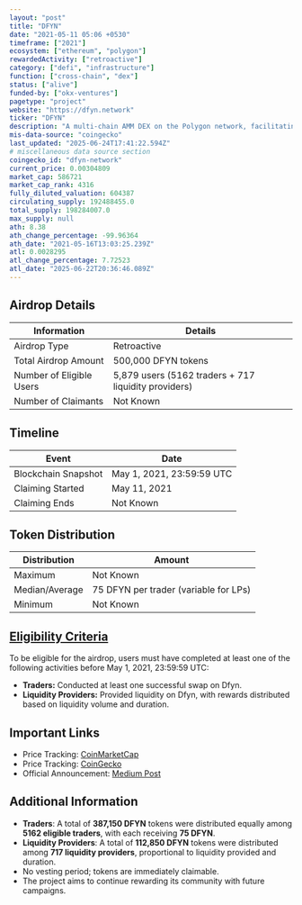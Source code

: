 ```yaml
---
layout: "post"
title: "DFYN"
date: "2021-05-11 05:06 +0530"
timeframe: ["2021"]
ecosystem: ["ethereum", "polygon"]
rewardedActivity: ["retroactive"]
category: ["defi", "infrastructure"]
function: ["cross-chain", "dex"]
status: ["alive"]
funded-by: ["okx-ventures"]
pagetype: "project"
website: "https://dfyn.network"
ticker: "DFYN"
description: "A multi-chain AMM DEX on the Polygon network, facilitating liquidity entry and exit points across chains via Router Protocol."
mis-data-source: "coingecko"
last_updated: "2025-06-24T17:41:22.594Z"
# miscellaneous data source section
coingecko_id: "dfyn-network"
current_price: 0.00304809
market_cap: 586721
market_cap_rank: 4316
fully_diluted_valuation: 604387
circulating_supply: 192488455.0
total_supply: 198284007.0
max_supply: null
ath: 8.38
ath_change_percentage: -99.96364
ath_date: "2021-05-16T13:03:25.239Z"
atl: 0.0028295
atl_change_percentage: 7.72523
atl_date: "2025-06-22T20:36:46.089Z"
---
```


## Airdrop Details

| Information              | Details                                              |
| ------------------------ | ---------------------------------------------------- |
| Airdrop Type             | Retroactive                                          |
| Total Airdrop Amount     | 500,000 DFYN tokens                                  |
| Number of Eligible Users | 5,879 users (5162 traders + 717 liquidity providers) |
| Number of Claimants      | Not Known                                            |

## Timeline

| Event               | Date                      |
| ------------------- | ------------------------- |
| Blockchain Snapshot | May 1, 2021, 23:59:59 UTC |
| Claiming Started    | May 11, 2021              |
| Claiming Ends       | Not Known                 |

## Token Distribution

| Distribution   | Amount                                |
| -------------- | ------------------------------------- |
| Maximum        | Not Known                             |
| Median/Average | 75 DFYN per trader (variable for LPs) |
| Minimum        | Not Known                             |

## [Eligibility Criteria](https://dfyn-network.medium.com/dfyn-early-adopters-airdrop-is-here-e4946cd3d5f5)

To be eligible for the airdrop, users must have completed at least one of the following activities before May 1, 2021, 23:59:59 UTC:

- **Traders:** Conducted at least one successful swap on Dfyn.
- **Liquidity Providers:** Provided liquidity on Dfyn, with rewards distributed based on liquidity volume and duration.

## Important Links

- Price Tracking: [CoinMarketCap](https://coinmarketcap.com/currencies/dfyn-network/)
- Price Tracking: [CoinGecko](https://www.coingecko.com/en/coins/dfyn-network)
- Official Announcement: [Medium Post](https://dfyn-network.medium.com/dfyn-early-adopters-airdrop-is-here-e4946cd3d5f5)

## Additional Information

- **Traders**: A total of **387,150 DFYN** tokens were distributed equally among **5162 eligible traders**, with each receiving **75 DFYN**.
- **Liquidity Providers**: A total of **112,850 DFYN** tokens were distributed among **717 liquidity providers**, proportional to liquidity provided and duration.
- No vesting period; tokens are immediately claimable.
- The project aims to continue rewarding its community with future campaigns.
